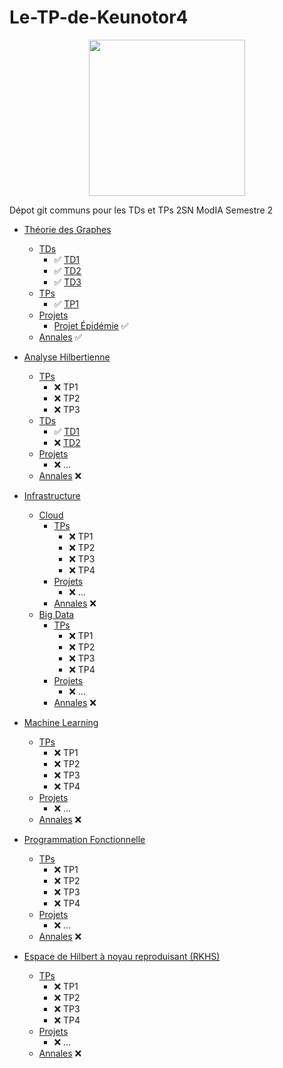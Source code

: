 # Le-TP-de-Keunotor4

<p align="center">
  <img src="https://img.pokemondb.net/sprites/black-white/anim/shiny/bidoof.gif" height="250" width="250">
</p>

Dépot git communs pour les TDs et TPs 2SN ModIA Semestre 2

- [Théorie des Graphes](./graphes/)
  - [TDs](./graphes/td)
    - ✅ [TD1](./graphes/td/td1/TD1_Graphes_2020_Annote.pdf)
    - ✅ [TD2](./graphes/td/td2/TD2_Graphes_2020_Annote.pdf)
    - ✅ [TD3](./graphes/td/td3/TD3_Graphes_2020_Annote.pdf)
  - [TPs](./graphes/tp)
    - ✅ [TP1](./graphes/tp/tp1/graph21-22.ipynb)
  - [Projets](./graphes/projet/)
    - [Projet Épidémie](./graphes/projet/) ✅
  - [Annales](./graphes/annales) ✅

- [Analyse Hilbertienne](./hilbert/)
  - [TPs](./hilbert/tp/)
    - ❌ TP1
    - ❌ TP2
    - ❌ TP3
  - [TDs](./hilbert/tds/)
    - ✅ [TD1](./hilbert/tds/td1/)
    - ❌ [TD2](./hilbert/tds/td2/)
  - [Projets](./hilbert/projet)
    - ❌ ...
  - [Annales](./hilbert/annales) ❌

- [Infrastructure](./infra/)
  - [Cloud](./infra/cloud/)
    - [TPs](./infra/cloud/tps)
      - ❌ TP1
      - ❌ TP2
      - ❌ TP3
      - ❌ TP4
    - [Projets](./infra/cloud/projet/)
      - ❌ ...
    - [Annales](./infra/cloud/annales/) ❌
  - [Big Data](./infra/big-data/tps)
    - [TPs](./infra/tp/big-data/tps)
      - ❌ TP1
      - ❌ TP2
      - ❌ TP3
      - ❌ TP4
    - [Projets](./infra/big-data/projet/)
      - ❌ ...
    - [Annales](./infra/big-data/annales/) ❌

- [Machine Learning](./machine-learning/)
  - [TPs](./machine-learning/tp/)
    - ❌ TP1
    - ❌ TP2
    - ❌ TP3
    - ❌ TP4
  - [Projets](./machine-learning/projet/)
    - ❌ ...
  - [Annales](./machine-learning/annales) ❌

- [Programmation Fonctionnelle](./progf/)
  - [TPs](./progf/tp/)
    - ❌ TP1
    - ❌ TP2
    - ❌ TP3
    - ❌ TP4
  - [Projets](./progf/projet/)
    - ❌ ...
  - [Annales](./progf/annales) ❌

- [Espace de Hilbert à noyau reproduisant (RKHS)](./rkhs/)
  - [TPs](./rkhs/tp/)
    - ❌ TP1
    - ❌ TP2
    - ❌ TP3
    - ❌ TP4
  - [Projets](./rkhs/projet/)
    - ❌ ...
  - [Annales](./rkhs/annales) ❌
